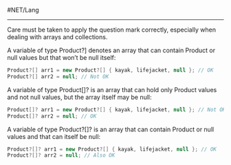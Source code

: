 #NET/Lang 

---

Care must be taken to apply the question mark correctly, especially when dealing with arrays and
collections. 

A variable of type Product?] denotes an array that can contain Product or null values
but that won’t be null itself:

```csharp
Product?[] arr1 = new Product?[] { kayak, lifejacket, null }; // OK
Product?[] arr2 = null; // Not OK
```

A variable of type Product[]? is an array that can hold only Product values and not null values, but
the array itself may be null:

```csharp
Product[]? arr1 = new Product?[] { kayak, lifejacket, null }; // Not OK
Product[]? arr2 = null; // OK
```

A variable of type Product?[]? is an array that can contain Product or null values and that can
itself be null:

```csharp
Product?[]? arr1 = new Product?[] { kayak, lifejacket, null }; // OK
Product?[]? arr2 = null; // Also OK
```
